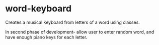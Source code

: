 # word-keyboard
Creates a musical keyboard from letters of a word using classes.

In second phase of development- allow user to enter random word, and have enough piano keys for each letter.
